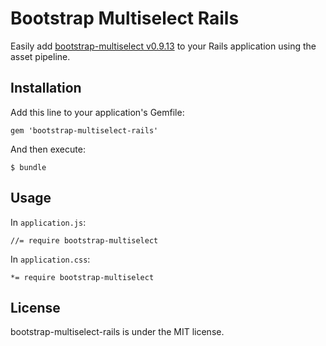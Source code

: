 # Bootstrap Multiselect Rails

Easily add [bootstrap-multiselect v0.9.13](https://github.com/davidstutz/bootstrap-multiselect.git) to your Rails application using the asset pipeline.

## Installation

Add this line to your application's Gemfile:

    gem 'bootstrap-multiselect-rails'

And then execute:

    $ bundle

## Usage

In `application.js`:

    //= require bootstrap-multiselect

In `application.css`:

    *= require bootstrap-multiselect

## License

bootstrap-multiselect-rails is under the MIT license.
